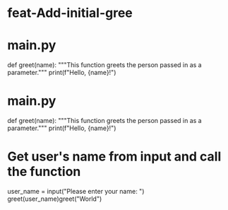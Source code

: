 # feat-Add-initial-gree
# main.py

def greet(name):
  """This function greets the person passed in as a parameter."""
  print(f"Hello, {name}!")

# main.py

def greet(name):
  """This function greets the person passed in as a parameter."""
  print(f"Hello, {name}!")

# Get user's name from input and call the function
user_name = input("Please enter your name: ")
greet(user_name)greet("World")
